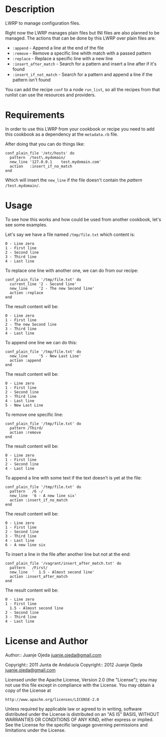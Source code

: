 Description
===========

LWRP to manage configuration files.

Right now the LWRP manages plain files but INI files are also planned to be managed.
The actions that can be done by this LWRP over plain files are:

* `:append` - Append a line at the end of the file
* `:remove` - Remove a specific line whith match with a passed pattern
* `:replace` - Replace a specific line with a new line
* `:insert_after_match` - Search for a pattern and insert a line after if it's found
* `:insert_if_not_match` - Search for a pattern and append a line if the pattern isn't found

You can add the recipe `conf` to a node `run_list`, so all the recipes from
that runlist can use the resources and providers.


Requirements
============

In order to use this LWRP from your cookbook or recipe you need to add
this cookbook as a dependency at the `metadata.rb` file.

After doing that you can do things like:

    conf_plain_file '/etc/hosts' do
      pattern  /test\.mydomain/
      new_line '127.0.0.1    test.mydomain.com'
      action   :insert_if_no_match
    end

Which will insert the `new_line` if the file doesn't contain the _pattern_
`/test.mydomain/`.

Usage
=====

To see how this works and how could be used from another cookbook, let's see
some examples.

Let's say we have a file named `/tmp/file.txt` which content is:

    0 - Line zero
    1 - First line
    2 - Second line
    3 - Third line
    4 - Last line


To replace one line with another one, we can do from our recipe:

    conf_plain_file '/tmp/file.txt' do
      current_line '2 - Second line'
      new_line     '2 - The new Second line'
      action :replace
    end

The result content will be:

    0 - Line zero
    1 - First line
    2 - The new Second line
    3 - Third line
    4 - Last line


To append one line we can do this:

    conf_plain_file '/tmp/file.txt' do
      new_line     '5 - New Last Line'
      action :append
    end

The result content will be:

    0 - Line zero
    1 - First line
    2 - Second line
    3 - Third line
    4 - Last line
    5 - New Last Line


To remove one specific line:

    conf_plain_file '/tmp/file.txt' do
      pattern /Third/
      action :remove
    end

The result content will be:

    0 - Line zero
    1 - First line
    2 - Second line
    4 - Last line


To append a line with some text if the text doesn't is yet at the file:

    conf_plain_file '/tmp/file.txt' do
      pattern   /6 -/
      new_line  '6 - A new line six'
      action :insert_if_no_match
    end

The result content will be:

    0 - Line zero
    1 - First line
    2 - Second line
    3 - Third line
    4 - Last line
    6 - A new line six


To insert a line in the file after another line but not at the end:

    conf_plain_file '/vagrant/insert_after_match.txt' do
      pattern   /First/
      new_line  '  1.5 - Almost second line'
      action :insert_after_match
    end

The result content will be:

    0 - Line zero
    1 - First line
      1.5 - Almost second line
    2 - Second line
    3 - Third line
    4 - Last line


License and Author
==================

Author:: Juanje Ojeda <juanje.ojeda@gmail.com>

Copyright:: 2011 Junta de Andalucía
Copyright:: 2012 Juanje Ojeda <juanje.ojeda@gmail.com>

Licensed under the Apache License, Version 2.0 (the "License");
you may not use this file except in compliance with the License.
You may obtain a copy of the License at

    http://www.apache.org/licenses/LICENSE-2.0

Unless required by applicable law or agreed to in writing, software
distributed under the License is distributed on an "AS IS" BASIS,
WITHOUT WARRANTIES OR CONDITIONS OF ANY KIND, either express or implied.
See the License for the specific language governing permissions and
limitations under the License.

